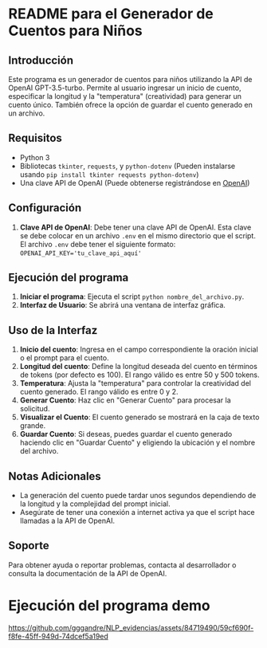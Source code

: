 
# README para el Generador de Cuentos para Niños

## Introducción
Este programa es un generador de cuentos para niños utilizando la API de OpenAI GPT-3.5-turbo. Permite al usuario ingresar un inicio de cuento, especificar la longitud y la "temperatura" (creatividad) para generar un cuento único. También ofrece la opción de guardar el cuento generado en un archivo.

## Requisitos
- Python 3
- Bibliotecas `tkinter`, `requests`, y `python-dotenv` (Pueden instalarse usando `pip install tkinter requests python-dotenv`)
- Una clave API de OpenAI (Puede obtenerse registrándose en [OpenAI](https://openai.com/))

## Configuración
1. **Clave API de OpenAI**: Debe tener una clave API de OpenAI. Esta clave se debe colocar en un archivo `.env` en el mismo directorio que el script. El archivo `.env` debe tener el siguiente formato:
`OPENAI_API_KEY='tu_clave_api_aquí'`

## Ejecución del programa
1. **Iniciar el programa**: Ejecuta el script `python nombre_del_archivo.py`.
2. **Interfaz de Usuario**: Se abrirá una ventana de interfaz gráfica.

## Uso de la Interfaz
1. **Inicio del cuento**: Ingresa en el campo correspondiente la oración inicial o el prompt para el cuento.
2. **Longitud del cuento**: Define la longitud deseada del cuento en términos de tokens (por defecto es 100). El rango válido es entre 50 y 500 tokens.
3. **Temperatura**: Ajusta la "temperatura" para controlar la creatividad del cuento generado. El rango válido es entre 0 y 2.
4. **Generar Cuento**: Haz clic en "Generar Cuento" para procesar la solicitud.
5. **Visualizar el Cuento**: El cuento generado se mostrará en la caja de texto grande.
6. **Guardar Cuento**: Si deseas, puedes guardar el cuento generado haciendo clic en "Guardar Cuento" y eligiendo la ubicación y el nombre del archivo.

## Notas Adicionales
- La generación del cuento puede tardar unos segundos dependiendo de la longitud y la complejidad del prompt inicial.
- Asegúrate de tener una conexión a internet activa ya que el script hace llamadas a la API de OpenAI.

## Soporte
Para obtener ayuda o reportar problemas, contacta al desarrollador o consulta la documentación de la API de OpenAI.

# Ejecución del programa demo
https://github.com/gggandre/NLP_evidencias/assets/84719490/59cf690f-f8fe-45ff-949d-74dcef5a19ed
